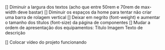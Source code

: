 [] Diminuir a largura dos textos (acho que entre 50rem e 70rem de max-width deve bastar)
[] Diminuir os espaços da home para tentar não criar uma barra de rolagem vertical
[] Deixar em negrito (font-weight) e aumentar o tamanho dos títulos (font-size) da página de componentes
[] Mudar a ordem de apresentação dos equipamentos:
    Título
    Imagem
    Texto de descrição
    
[] Colocar vídeo do projeto funcionando